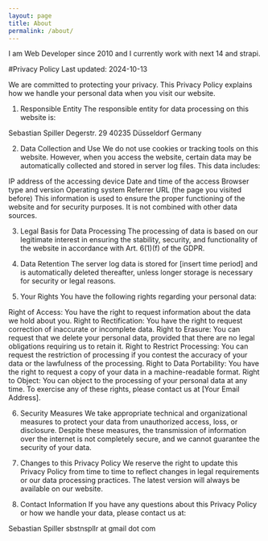 ```yaml
---
layout: page
title: About
permalink: /about/
---
```


I am Web Developer since 2010 and I currently work with next 14 and strapi.

#Privacy Policy
Last updated: 2024-10-13 

We are committed to protecting your privacy. This Privacy Policy explains how we handle your personal data when you visit our website.

1. Responsible Entity
The responsible entity for data processing on this website is:

Sebastian Spiller
Degerstr. 29
40235 Düsseldorf
Germany

2. Data Collection and Use
We do not use cookies or tracking tools on this website. However, when you access the website, certain data may be automatically collected and stored in server log files. This data includes:

IP address of the accessing device
Date and time of the access
Browser type and version
Operating system
Referrer URL (the page you visited before)
This information is used to ensure the proper functioning of the website and for security purposes. It is not combined with other data sources.

3. Legal Basis for Data Processing
The processing of data is based on our legitimate interest in ensuring the stability, security, and functionality of the website in accordance with Art. 6(1)(f) of the GDPR.

4. Data Retention
The server log data is stored for [insert time period] and is automatically deleted thereafter, unless longer storage is necessary for security or legal reasons.

5. Your Rights
You have the following rights regarding your personal data:

Right of Access: You have the right to request information about the data we hold about you.
Right to Rectification: You have the right to request correction of inaccurate or incomplete data.
Right to Erasure: You can request that we delete your personal data, provided that there are no legal obligations requiring us to retain it.
Right to Restrict Processing: You can request the restriction of processing if you contest the accuracy of your data or the lawfulness of the processing.
Right to Data Portability: You have the right to request a copy of your data in a machine-readable format.
Right to Object: You can object to the processing of your personal data at any time.
To exercise any of these rights, please contact us at [Your Email Address].

6. Security Measures
We take appropriate technical and organizational measures to protect your data from unauthorized access, loss, or disclosure. Despite these measures, the transmission of information over the internet is not completely secure, and we cannot guarantee the security of your data.

7. Changes to this Privacy Policy
We reserve the right to update this Privacy Policy from time to time to reflect changes in legal requirements or our data processing practices. The latest version will always be available on our website.

8. Contact Information
If you have any questions about this Privacy Policy or how we handle your data, please contact us at:

Sebastian Spiller
sbstnspllr at gmail dot com

